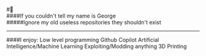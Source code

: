 #👋
<br>
####If you couldn't tell my name is George
<br>
#####Ignore my old useless repositories they shouldn't exist
<br>

------------------------

####I enjoy:
Low level programming
Github Copilot
Artificial Intelligence/Machine Learning
Exploiting/Modding anything
3D Printing
